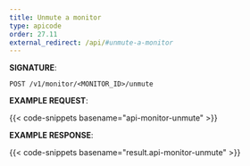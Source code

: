 ```yaml
---
title: Unmute a monitor
type: apicode
order: 27.11
external_redirect: /api/#unmute-a-monitor
---
```


**SIGNATURE**:

`POST /v1/monitor/<MONITOR_ID>/unmute`

**EXAMPLE REQUEST**:

{{< code-snippets basename="api-monitor-unmute" >}}

**EXAMPLE RESPONSE**:

{{< code-snippets basename="result.api-monitor-unmute" >}}
